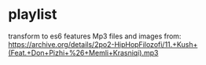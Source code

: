 ﻿# playlist
transform to es6 features
Mp3 files and images from:
https://archive.org/details/2po2-HipHopFilozofi/11.+Kush+(Feat.+Don+Pizhi+%26+Memli+Krasniqi).mp3
